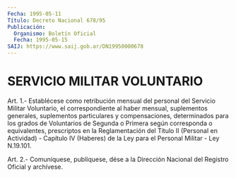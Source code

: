 ```yaml
---
Fecha: 1995-05-11
Título: Decreto Nacional 678/95
Publicación:
  Organismo: Boletín Oficial
  Fecha: 1995-05-15
SAIJ: https://www.saij.gob.ar/DN19950000678
---
```

# SERVICIO MILITAR VOLUNTARIO

<a id="1"></a>
Art. 1.- Establécese como retribución mensual del personal del Servicio  Militar  Voluntario, el correspondiente al haber mensual, suplementos generales,  suplementos  particulares y compensaciones, determinados para los grados de Voluntarios  de  Segunda  o Primera según  corresponda o equivalentes, prescriptos en la Reglamentación del Título  II  (Personal  en Actividad) - Capítulo IV (Haberes) de la Ley para el Personal Militar - Ley N.19.101.

<a id="2"></a>
Art. 2.- Comuníquese, publíquese, dése a la Dirección Nacional del Registro Oficial y archívese.